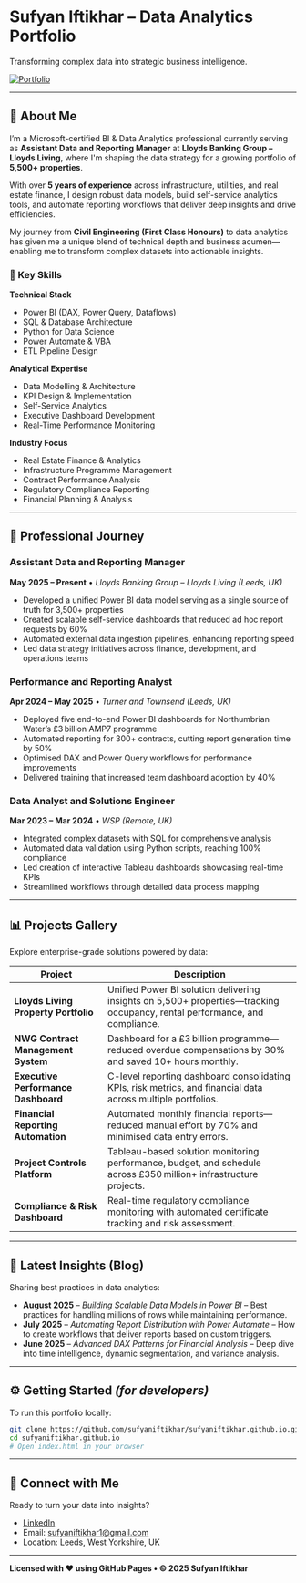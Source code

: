 # Sufyan Iftikhar – Data Analytics Portfolio

Transforming complex data into strategic business intelligence.

[![Portfolio](https://img.shields.io/badge/Portfolio-Live-brightgreen)](https://sufyaniftikhar.github.io)

---

## 🚀 About Me

I’m a Microsoft-certified BI & Data Analytics professional currently serving as **Assistant Data and Reporting Manager** at **Lloyds Banking Group – Lloyds Living**, where I'm shaping the data strategy for a growing portfolio of **5,500+ properties**.

With over **5 years of experience** across infrastructure, utilities, and real estate finance, I design robust data models, build self-service analytics tools, and automate reporting workflows that deliver deep insights and drive efficiencies.

My journey from **Civil Engineering (First Class Honours)** to data analytics has given me a unique blend of technical depth and business acumen—enabling me to transform complex datasets into actionable insights.

### 🔑 Key Skills

**Technical Stack**
- Power BI (DAX, Power Query, Dataflows)
- SQL & Database Architecture
- Python for Data Science
- Power Automate & VBA
- ETL Pipeline Design

**Analytical Expertise**
- Data Modelling & Architecture
- KPI Design & Implementation
- Self-Service Analytics
- Executive Dashboard Development
- Real-Time Performance Monitoring

**Industry Focus**
- Real Estate Finance & Analytics
- Infrastructure Programme Management
- Contract Performance Analysis
- Regulatory Compliance Reporting
- Financial Planning & Analysis

---

## 💼 Professional Journey

### Assistant Data and Reporting Manager  
**May 2025 – Present** • *Lloyds Banking Group – Lloyds Living (Leeds, UK)*  
- Developed a unified Power BI data model serving as a single source of truth for 3,500+ properties  
- Created scalable self-service dashboards that reduced ad hoc report requests by 60%  
- Automated external data ingestion pipelines, enhancing reporting speed  
- Led data strategy initiatives across finance, development, and operations teams  

### Performance and Reporting Analyst  
**Apr 2024 – May 2025** • *Turner and Townsend (Leeds, UK)*  
- Deployed five end-to-end Power BI dashboards for Northumbrian Water’s £3 billion AMP7 programme  
- Automated reporting for 300+ contracts, cutting report generation time by 50%  
- Optimised DAX and Power Query workflows for performance improvements  
- Delivered training that increased team dashboard adoption by 40%  

### Data Analyst and Solutions Engineer  
**Mar 2023 – Mar 2024** • *WSP (Remote, UK)*  
- Integrated complex datasets with SQL for comprehensive analysis  
- Automated data validation using Python scripts, reaching 100% compliance  
- Led creation of interactive Tableau dashboards showcasing real-time KPIs  
- Streamlined workflows through detailed data process mapping  

---

## 📊 Projects Gallery

Explore enterprise-grade solutions powered by data:

| Project | Description |
|---------|-------------|
| **Lloyds Living Property Portfolio** | Unified Power BI solution delivering insights on 5,500+ properties—tracking occupancy, rental performance, and compliance. |
| **NWG Contract Management System** | Dashboard for a £3 billion programme—reduced overdue compensations by 30% and saved 10+ hours monthly. |
| **Executive Performance Dashboard** | C-level reporting dashboard consolidating KPIs, risk metrics, and financial data across multiple portfolios. |
| **Financial Reporting Automation** | Automated monthly financial reports—reduced manual effort by 70% and minimised data entry errors. |
| **Project Controls Platform** | Tableau-based solution monitoring performance, budget, and schedule across £350 million+ infrastructure projects. |
| **Compliance & Risk Dashboard** | Real-time regulatory compliance monitoring with automated certificate tracking and risk assessment. |

---

## 📝 Latest Insights (Blog)

Sharing best practices in data analytics:

- **August 2025** – *Building Scalable Data Models in Power BI* – Best practices for handling millions of rows while maintaining performance.  
- **July 2025** – *Automating Report Distribution with Power Automate* – How to create workflows that deliver reports based on custom triggers.  
- **June 2025** – *Advanced DAX Patterns for Financial Analysis* – Deep dive into time intelligence, dynamic segmentation, and variance analysis.

---

## ⚙️ Getting Started *(for developers)*

To run this portfolio locally:

```bash
git clone https://github.com/sufyaniftikhar/sufyaniftikhar.github.io.git
cd sufyaniftikhar.github.io
# Open index.html in your browser
```

---

## 🔗 Connect with Me

Ready to turn your data into insights?

- [LinkedIn](https://www.linkedin.com/in/sufyaniftikhar)  
- Email: sufyaniftikhar1@gmail.com  
- Location: Leeds, West Yorkshire, UK

---

**Licensed with ♥ using GitHub Pages • © 2025 Sufyan Iftikhar**
